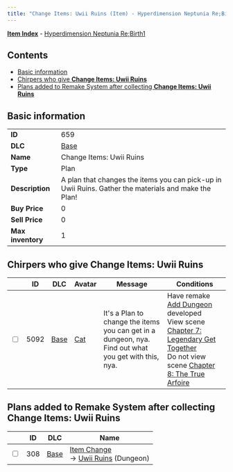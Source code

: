 ```yaml
---
title: "Change Items: Uwii Ruins (Item) - Hyperdimension Neptunia Re;Birth1"
---
```


[**Item Index**](/neptunia/rb1/item/index.html) - [Hyperdimension Neptunia Re;Birth1](/neptunia/rb1)

## Contents

- [Basic information](#basic-information)
- [Chirpers who give **Change Items: Uwii Ruins**](#chirpers-who-give-change-items-uwii-ruins)
- [Plans added to Remake System after collecting **Change Items: Uwii Ruins**](#plans-added-to-remake-system-after-collecting-change-items-uwii-ruins)

## Basic information

|   |   |
| -- | -- |
| **ID** | 659 |
| **DLC** | [Base](/neptunia/rb1/dlc/1-base.html) |
| **Name** | Change Items: Uwii Ruins |
| **Type** | Plan |
| **Description** | A plan that changes the items you can pick-up in Uwii Ruins. Gather the materials and make the Plan! |
| **Buy Price** | 0 |
| **Sell Price** | 0 |
| **Max inventory** | 1 |


## Chirpers who give **Change Items: Uwii Ruins**

|    | ID | DLC | Avatar | Message | Conditions |
| -- | -- | --- | ------ | ------- | ---------- |
| <input type="checkbox" id="rb1-chirper-event-1-5092" class="trackbox" /> | 5092 | [Base](/neptunia/rb1/dlc/1-base.html) | [Cat](/neptunia/rb1/undefined/1-226-cat.html) | It's a Plan to change the items you can get in a dungeon, nya.<br />Find out what you get with this, nya. | Have remake [Add Dungeon](/neptunia/rb1/remake/1-222-add-dungeon.html) developed<br />View scene [Chapter 7: Legendary Get Together](/neptunia/rb1/scene/1-726-chapter-7-legendary-get-together.html)<br />Do not view scene [Chapter 8: The True Arfoire](/neptunia/rb1/scene/1-807-chapter-8-the-true-arfoire.html) |


## Plans added to Remake System after collecting **Change Items: Uwii Ruins**

|    | ID | DLC | Name |
| -- | -- | --- | ---- |
| <input type="checkbox" id="rb1-remake-1-308" class="trackbox" /> | 308 | [Base](/neptunia/rb1/dlc/1-base.html) | [Item Change](/neptunia/rb1/remake/1-308-item-change.html)<br /> → [Uwii Ruins](/neptunia/rb1/dungeon/1-118-uwii-ruins.html) (Dungeon) |
